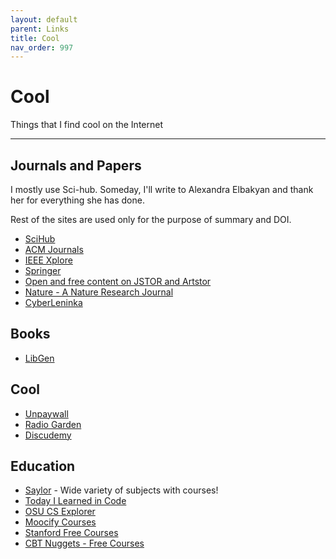 ```yaml
---
layout: default
parent: Links
title: Cool
nav_order: 997
---
```


# Cool

Things that I find cool on the Internet

---

## Journals and Papers

I mostly use Sci-hub. Someday, I'll write to Alexandra Elbakyan and thank her for everything she has done.

Rest of the sites are used only for the purpose of summary and DOI.

- [SciHub](https://sci-hub.tw/)
- [ACM Journals](https://dl.acm.org/journals)
- [IEEE Xplore](https://ieeexplore.ieee.org/Xplore/home.jsp)
- [Springer](https://ieeexplore.ieee.org/Xplore/home.jsp)
- [Open and free content on JSTOR and Artstor](https://about.jstor.org/oa-and-free/)
- [Nature - A Nature Research Journal](https://www.nature.com/)
- [CyberLeninka](https://cyberleninka.org/article)

## Books

- [LibGen](https://lib-gen.is)

## Cool

- [Unpaywall](https://unpaywall.org/)
- [Radio Garden](http://radio.garden/)
- [Discudemy](https://www.discudemy.com/)

## Education

- [Saylor](https://learn.saylor.org/index.php?) - Wide variety of subjects with courses!
- [Today I Learned in Code](https://www.tilcode.com/)
- [OSU CS Explorer](https://osu-cs-course-explorer.com/)
- [Moocify Courses](https://www.mooc.fi/#courses)
- [Stanford Free Courses](https://online.stanford.edu/search-catalog?type=course&free_or_paid[free]=free&page=1)
- [CBT Nuggets - Free Courses](https://www.cbtnuggets.com/free-it-training)
